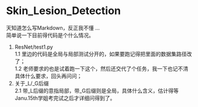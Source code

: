 # Skin_Lesion_Detection
天知道怎么写Markdown，反正我不懂 ...<br>
简单说一下目前得代码是个什么情况。<br>
1. ResNet/test1.py <br>
    1.1 里边的代码是全局与局部测试分开的，如果要跑记得把里面的数据集路径改了；<br>
    1.2 老师要求的也是试着跑一下这个，然后还交代了个任务，我一下也记不清具体什么要求，回头再问问；<br>
2. 关于_L/_G后缀<br>
    2.1 带_L后缀的意指局部，带_G后缀则是全局，具体什么含义，估计得等Janu.15th学姐考完试之后才详细问得到了。